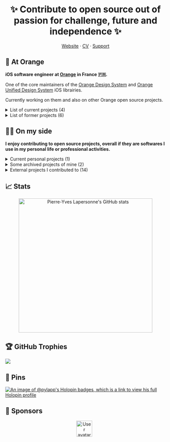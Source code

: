 <!-- SPDX-FileCopyrightText: Copyright (c) Pierre-Yves Lapersonne -->
<!-- SPDX-License-Identifier: MIT -->
<!-- ✿✿✿✿ ʕ •ᴥ•ʔ/ ︻デ═一 -->

<!-- Motto -->
<h1 align="center" style="font-weight: bold;">
✨ Contribute to open source out of passion for challenge, future and independence ✨
</h1>

<!-- Menu -->
<p align="center">
  <a href="https://pylapersonne.info" title="My personal website">Website</a>
  ·
  <a href="https://pylapersonne.info/cv" title="My resume">CV</a>
  ·
  <a href="https://pylapersonne.info/donate" title="Support solutions">Support</a>
</p>

<!-- Profesional life -->
## 🍊 At Orange

**iOS software engineer at [Orange](https://orange.com) in France 🇫🇷.**

One of the core maintainers of the [Orange Design System](https://github.com/Orange-OpenSource/ods-ios) and [Orange Unified Design System](https://github.com/Orange-OpenSource/ouds-ios) iOS librairies.

Currently working on them and also on other Orange open source projects.

<details>
  <summary>List of current projects (4)</summary>
  
  - [OUDS iOS](https://github.com/Orange-OpenSource/ouds-ios)
  - [ODS iOS](https://github.com/Orange-OpenSource/ods-ios)
  - [floss-toolbox](https://github.com/Orange-OpenSource/floss-toolbox)
  - [a11y-guidelines](https://github.com/Orange-OpenSource/a11y-guidelines)
</details>

<details>
  <summary>List of former projects (6)</summary>
  
  - [BaahBox Android](https://github.com/Orange-OpenSource/BaahBox-Android)
  - [BaahBox iOS](https://github.com/Orange-OpenSource/BaahBox-iOS)
  - [gradle-properties-checker](https://github.com/Orange-OpenSource/gradle-properties-checker)
  - [copyright-checker](https://github.com/Orange-OpenSource/copyright-checker)
  - [Swift-AssetsLegalMentionsChecker](https://github.com/Orange-OpenSource/Swift-AssetsLegalMentionsChecker)
  - [Swift-SourcesHeaderChecker](https://github.com/Orange-OpenSource/Swift-SourcesHeaderChecker)
</details>

<!-- Personal life -->
## 🧑‍💻 On my side

**I enjoy contributing to open source projects, overall if they are softwares I use in my personal life or professional activities.**

<!-- Current personal active projects -->
<details>
  <summary>Current personal projects (1)</summary>
  
  - [Tips'n'tools](https://github.com/pylapp/Tips-tools)
</details>

<!-- Personal archived projects (the older it is, the lower it is) -->
<details>
  <summary>Some archived projects of mine (2)</summary>
  
  - [tapsterbot](https://github.com/pylapp/tapsterbot)
  - [Smooth Clicker](https://github.com/pylapp/SmoothClicker)
</details>

<!-- Projects I contributed to (the older it is, the lower it is) -->
<details>
  <summary>External projects I contributed to (14)</summary>

  - [2FAS iOS](https://github.com/twofas/2fas-ios)
  - [mlem](https://github.com/mlemgroup/mlem)
  - [Cryptomator iOS](https://github.com/cryptomator/ios)
  - [stats](https://github.com/exelban/stats)
  - [Impressia](https://github.com/Impressia/Impressia)
  - [Ice Cubes](https://github.com/Dimillian/IceCubesApp)
  - [OsmAnd iOS](https://github.com/osmandapp/OsmAnd-iOS)
  - [Strongbox](https://github.com/strongbox-password-safe/Strongbox)
  - [Monal](https://github.com/monal-im/Monal)
  - [Tella iOS](https://github.com/Horizontal-org/Tella-iOS)
  - [open source events](https://github.com/Everything-Open-Source/open-source-events)
  - [developers conferences agenda](https://github.com/scraly/developers-conferences-agenda)
  - [Vite ma dose](https://github.com/CovidTrackerFr/vitemadose-ios)
  - [Nearby Weather](https://github.com/erikmartens/nearbyweather-legacy)
</details>

<!-- Metrics, stats, figures -->
## 📈 Stats

<!-- From https://github.com/anuraghazra/github-readme-stats -->
<p align="center">
  <a href="https://github-readme-stats.vercel.app/api?username=pylapp&show=reviews,discussions_started,prs_merged,prs_merged_percentage&show_icons=true&theme=midnight-purple">
    <img src="https://github-readme-stats.vercel.app/api?username=pylapp&show=reviews,discussions_started,prs_merged,prs_merged_percentage&show_icons=true&theme=midnight-purple" alt="Pierre-Yves Lapersonne's GitHub stats" width="420px">
  </a>
  <!-- Unstable API, should be self-hosted 
  <a href="https://github-readme-streak-stats.herokuapp.com/?user=pylapp&theme=midnight-purple&hide_border=false">
    <img src="https://github-readme-streak-stats.herokuapp.com/?user=pylapp&theme=midnight-purple&hide_border=false" alt="Pierre-Yves Lapersonne's GitHub Streak stats" width="420px">
  </a> -->
</p>

<!-- Trophies -->

## 🏆 GitHub Trophies

<!-- From https://github.com/ryo-ma/github-profile-trophy -->
![](https://github-profile-trophy.vercel.app/?username=pylapp&theme=radical&no-frame=false&no-bg=true&margin-w=4)

<!-- Holopins -->
## 🏅 Pins

[![An image of @pylapp's Holopin badges, which is a link to view his full Holopin profile](https://holopin.me/pylapp)](https://holopin.io/@pylapp)

<!-- Sponsors -->

## 🤩 Sponsors

<!-- From https://github.com/JamesIves/github-sponsors-readme-action -->
<!-- Note that for "private" sponsors the personal data like logins and avatars might be unavailable -->

<p align="center">
<!-- real-sponsors --><a href="https://github.com/" title="Go to GitHub profile of sponsor  or on github.com if sponsor is private"><img src="https:&#x2F;&#x2F;raw.githubusercontent.com&#x2F;JamesIves&#x2F;github-sponsors-readme-action&#x2F;dev&#x2F;.github&#x2F;assets&#x2F;placeholder.png" width="50px" alt="User avatar of sponsor  or placeholder if private sponsor" /></a>&nbsp;&nbsp;<!-- real-sponsors -->
</p>
